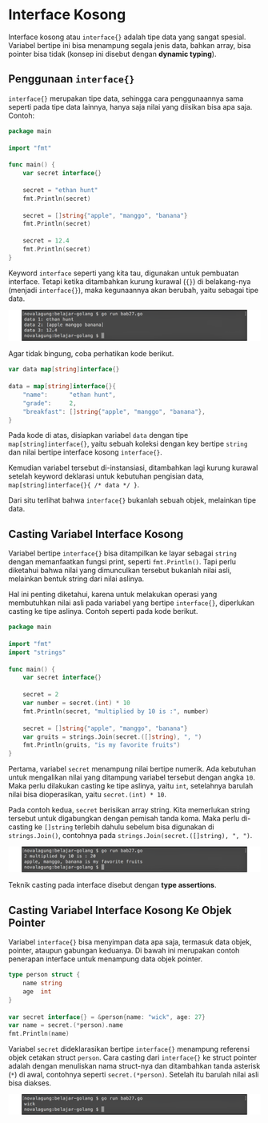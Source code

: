 # Interface Kosong

Interface kosong atau `interface{}` adalah tipe data yang sangat spesial. Variabel bertipe ini bisa menampung segala jenis data, bahkan array, bisa pointer bisa tidak (konsep ini disebut dengan **dynamic typing**).

## Penggunaan `interface{}`

`interface{}` merupakan tipe data, sehingga cara penggunaannya sama seperti pada tipe data lainnya, hanya saja nilai yang diisikan bisa apa saja. Contoh:

```go
package main

import "fmt"

func main() {
    var secret interface{}

    secret = "ethan hunt"
    fmt.Println(secret)

    secret = []string{"apple", "manggo", "banana"}
    fmt.Println(secret)

    secret = 12.4
    fmt.Println(secret)
}
```

Keyword `interface` seperti yang kita tau, digunakan untuk pembuatan interface. Tetapi ketika ditambahkan kurung kurawal (`{}`) di belakang-nya (menjadi `interface{}`), maka kegunaannya akan berubah, yaitu sebagai tipe data.

![Segala jenis data bisa ditampung `interface{}`](images/27_1_empty_interface.png)

Agar tidak bingung, coba perhatikan kode berikut.

```go
var data map[string]interface{}

data = map[string]interface{}{
    "name":      "ethan hunt",
    "grade":     2,
    "breakfast": []string{"apple", "manggo", "banana"},
}
```

Pada kode di atas, disiapkan variabel `data` dengan tipe `map[string]interface{}`, yaitu sebuah koleksi dengan key bertipe `string` dan nilai bertipe interface kosong `interface{}`.

Kemudian variabel tersebut di-instansiasi, ditambahkan lagi kurung kurawal setelah keyword deklarasi untuk kebutuhan pengisian data, `map[string]interface{}{ /* data */ }`.

Dari situ terlihat bahwa `interface{}` bukanlah sebuah objek, melainkan tipe data.

## Casting Variabel Interface Kosong

Variabel bertipe `interface{}` bisa ditampilkan ke layar sebagai `string` dengan memanfaatkan fungsi print, seperti `fmt.Println()`. Tapi perlu diketahui bahwa nilai yang dimunculkan tersebut bukanlah nilai asli, melainkan bentuk string dari nilai aslinya.

Hal ini penting diketahui, karena untuk melakukan operasi yang membutuhkan nilai asli pada variabel yang bertipe `interface{}`, diperlukan casting ke tipe aslinya. Contoh seperti pada kode berikut.

```go
package main

import "fmt"
import "strings"

func main() {
    var secret interface{}

    secret = 2
    var number = secret.(int) * 10
    fmt.Println(secret, "multiplied by 10 is :", number)

    secret = []string{"apple", "manggo", "banana"}
    var gruits = strings.Join(secret.([]string), ", ")
    fmt.Println(gruits, "is my favorite fruits")
}
```

Pertama, variabel `secret` menampung nilai bertipe numerik. Ada kebutuhan untuk mengalikan nilai yang ditampung variabel tersebut dengan angka `10`. Maka perlu dilakukan casting ke tipe aslinya, yaitu `int`, setelahnya barulah nilai bisa dioperasikan, yaitu `secret.(int) * 10`.

Pada contoh kedua, `secret` berisikan array string. Kita memerlukan string tersebut untuk digabungkan dengan pemisah tanda koma. Maka perlu di-casting ke `[]string` terlebih dahulu sebelum bisa digunakan di `strings.Join()`, contohnya pada `strings.Join(secret.([]string), ", ")`.

![Casting pada variabel bertipe `interface{}`](images/27_2_interface_casting.png)

Teknik casting pada interface disebut dengan **type assertions**.

## Casting Variabel Interface Kosong Ke Objek Pointer

Variabel `interface{}` bisa menyimpan data apa saja, termasuk data objek, pointer, ataupun gabungan keduanya. Di bawah ini merupakan contoh penerapan interface untuk menampung data objek pointer.

```go
type person struct {
    name string
    age  int
}

var secret interface{} = &person{name: "wick", age: 27}
var name = secret.(*person).name
fmt.Println(name)
```

Variabel `secret` dideklarasikan bertipe `interface{}` menampung referensi objek cetakan struct `person`. Cara casting dari `interface{}` ke struct pointer adalah dengan menuliskan nama struct-nya dan ditambahkan tanda asterisk (`*`) di awal, contohnya seperti `secret.(*person)`. Setelah itu barulah nilai asli bisa diakses.

![Casting `interface{}` ke variabel objek](images/27_3_interface_pointer.png)
